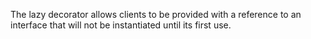 The lazy decorator allows clients to be provided with a reference to an interface that will not be instantiated until its first use.
